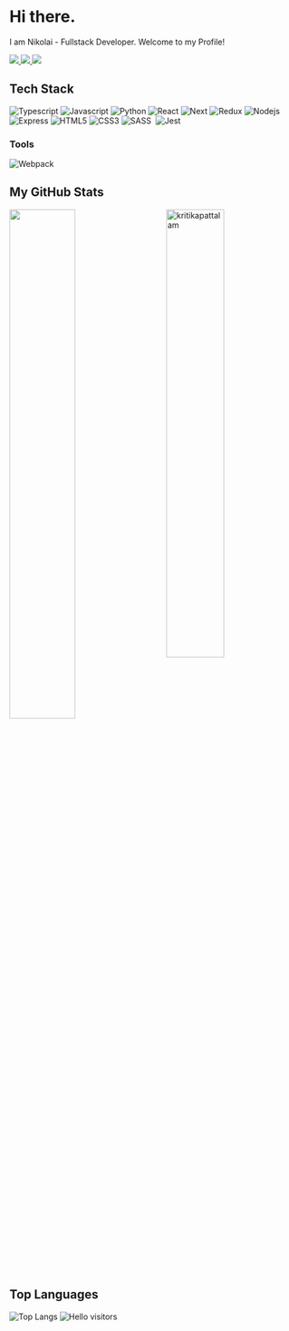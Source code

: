 # Hi there. 
I am Nikolai - Fullstack Developer. Welcome to my Profile!  

<!-- TODO <img alt="Visitor" src="https://visitor-badge.laobi.icu/badge?page_id=kritika-pattalam.repoName) -->

<a target="_blank" href="https://mail.google.com/mail/?view=cm&source=mailto&to=n0668674711@gmail.com">
    <img src="https://img.shields.io/badge/Gmail-D14836?style=for-the-badge&logo=gmail&logoColor=white"/>
</a>
<a target="_blank" href="https://www.linkedin.com/in/nicolas-maltsev/">
    <img src="https://img.shields.io/badge/linkedin-%230077B5.svg?style=for-the-badge&logo=linkedin&logoColor=white"/>
</a>
<a target="_blank" href="https://nmaltsev.github.io/resume/">
    <img src="https://img.shields.io/badge/portfolio-233233.svg?style=for-the-badge&logo=anime.js&logoColor=white">
</a>


## Tech Stack
<p>
	<img alt="Typescript" src="https://img.shields.io/badge/typescript-%23007ACC.svg?style=for-the-badge&logo=typescript&logoColor=white"/>
	<img alt="Javascript" src="https://img.shields.io/badge/javascript-%23323330.svg?logo=javascript&logoColor=%23F7DF1E&style=for-the-badge"/>
	<img alt="Python" src="https://img.shields.io/badge/python-3670A0?style=for-the-badge&logo=python&logoColor=ffdd54"/>
    <img alt="React" src="https://img.shields.io/badge/react-%2320232a.svg?style=for-the-badge&logo=react&logoColor=%2361DAFB"/>
    <img alt="Next" src="https://img.shields.io/badge/Next-black?style=for-the-badge&logo=next.js&logoColor=white"/>
    <img alt="Redux" src="https://img.shields.io/badge/redux-%23593d88.svg?style=for-the-badge&logo=redux&logoColor=white"/>
    <img alt="Nodejs" src="https://img.shields.io/badge/node.js-6DA55F?style=for-the-badge&logo=node.js&logoColor=white"/>
    <img alt="Express" src="https://img.shields.io/badge/express.js-%23404d59.svg?style=for-the-badge&logo=express&logoColor=%2361DAFB"/>
    <img alt="HTML5" src="https://img.shields.io/badge/html5-%23E34F26.svg?style=for-the-badge&logo=html5&logoColor=white"/>
    <img alt="CSS3" src="https://img.shields.io/badge/css3-%231572B6.svg?style=for-the-badge&logo=css3&logoColor=white"/>
    <img alt="SASS" src="https://img.shields.io/badge/SASS-hotpink.svg?style=for-the-badge&logo=SASS&logoColor=white"/>
    <img alt="" src="https://img.shields.io/badge/styled--components-DB7093?style=for-the-badge&logo=styled-components&logoColor=white"/>
    <img alt="Jest" src="https://img.shields.io/badge/-jest-%23C21325?style=for-the-badge&logo=jest&logoColor=white"/>
    <!-- TODO <img alt="Stencil" src=""/> -->
    <img alt="" src="https://img.shields.io/badge/-Angular-DD0031?style=for-the-badge&logo=angular&logoColor=white"/>
    <img alt="" src="https://img.shields.io/badge/-postgresql-%23C21325?style=for-the-badge&logo=postgresql&logoColor=white"/>
    <img alt="" src="https://img.shields.io/badge/-fastapi-%23C21325?style=for-the-badge&logo=fastapi&logoColor=white"/>
    <img alt="" src="https://img.shields.io/badge/-Django-%23C21325?style=for-the-badge&logo=django&logoColor=white"/>
    <img alt="" src="https://img.shields.io/badge/-aiohttp-%23C21325?style=for-the-badge&logo=aiohttp&logoColor=white"/>
</p>
    
### Tools
<p>
    <img alt="Webpack" src="https://img.shields.io/badge/webpack-%238DD6F9.svg?style=for-the-badge&logo=webpack&logoColor=black"/>
    <img alt="" src="https://img.shields.io/badge/Babel-F9DC3e?style=for-the-badge&logo=babel&logoColor=black"/>
    <img alt="" src="https://img.shields.io/badge/git-%23F05033.svg?style=for-the-badge&logo=git&logoColor=white"/>
    <img alt="" src="https://img.shields.io/badge/github-%23121011.svg?style=for-the-badge&logo=github&logoColor=white"/>
    <img alt="" src="https://img.shields.io/badge/docker-%230db7ed.svg?style=for-the-badge&logo=docker&logoColor=white"/>
    <img alt="" src="https://img.shields.io/badge/ESLint-4B3263?style=for-the-badge&logo=eslint&logoColor=white"/>
    <img alt="" src="https://img.shields.io/badge/NPM-%23000000.svg?style=for-the-badge&logo=npm&logoColor=white"/>
</p>

    
<!--
<img alt="html5" src="https://img.shields.io/badge/-HTML5-E34F26?style=flat-square&logo=html5&logoColor=white" />
<img alt="CSS" src="https://img.shields.io/badge/CSS%20-%231572B6.svg?style=flat-square&logo=css3&logoColor=white" />
<img alt="Sass" src="https://img.shields.io/badge/-Sass-CC6699?style=flat-square&logo=sass&logoColor=white" />
<img alt="JavaScript" src="https://img.shields.io/badge/JavaScript%20-%23F7DF1E.svg?style=flat-square&logo=javascript&logoColor=black" />
<img alt="React" src="https://img.shields.io/badge/-React-45b8d8?style=flat-square&logo=react&logoColor=white" />
<img alt="Webpack" src="https://img.shields.io/badge/-Webpack-8DD6F9?style=flat-square&logo=webpack&logoColor=white" /> 
<img alt="Docker" src="https://img.shields.io/badge/-Docker-46a2f1?style=flat-square&logo=docker&logoColor=white" />
<img alt="redux" src="https://img.shields.io/badge/-Redux-764ABC?style=flat-square&logo=redux&logoColor=white" />
<img alt="git" src="https://img.shields.io/badge/-Git-F05032?style=flat-square&logo=git&logoColor=white" />
<img alt="npm" src="https://img.shields.io/badge/-NPM-CB3837?style=flat-square&logo=npm&logoColor=white" />
<img alt="Nodejs" src="https://img.shields.io/badge/-Nodejs-43853d?style=flat-square&logo=Node.js&logoColor=white" />
<img alt="Markdown" src="https://img.shields.io/badge/Markdown-%23000000.svg?style=flat-square&logo=markdown&logoColor=white" />
<img alt="Python" src="https://img.shields.io/badge/Python%20-%2314354C.svg?style=flat-square&logo=python&logoColor=white" />
<img src="https://img.shields.io/badge/-TestingLibrary-%23E33332?style=for-the-badge&logo=testing-library&logoColor=white"/>  
<img src="https://img.shields.io/badge/vite-%23646CFF.svg?style=for-the-badge&logo=vite&logoColor=white"> 
<img src="https://img.shields.io/badge/figma-%23F24E1E.svg?style=for-the-badge&logo=figma&logoColor=white">
<img src="https://img.shields.io/badge/firebase-%23039BE5.svg?style=for-the-badge&logo=firebase">
<img src="https://img.shields.io/badge/MongoDB-%234ea94b.svg?style=for-the-badge&logo=mongodb&logoColor=white"> 
<img src="https://img.shields.io/badge/Trello-%23026AA7.svg?style=for-the-badge&logo=Trello&logoColor=white"> 
<img src="https://img.shields.io/badge/vercel-%23000000.svg?style=for-the-badge&logo=vercel&logoColor=white"> 
<img src="https://img.shields.io/badge/GoogleCloud-%234285F4.svg?style=for-the-badge&logo=google-cloud&logoColor=white"> 
<img src="https://img.shields.io/badge/heroku-%23430098.svg?style=for-the-badge&logo=heroku&logoColor=white"> 
<img src="https://img.shields.io/badge/netlify-%23000000.svg?style=for-the-badge&logo=netlify&logoColor=#00C7B7"> 
-->

## My GitHub Stats

<img src="https://github-readme-stats.vercel.app/api?username=nmaltsev&show_icons=true&theme=gotham" alt="kritikapattalam" width="45%" align="right"/>
<img  src="https://github-readme-streak-stats.herokuapp.com/?user=nmaltsev&theme=dark" width="48%" >
<!--
<img height="160em" src="https://github-readme-stats.vercel.app/api?username=nmaltsev&show_icons=true&theme=radical" />
<img height="160em" src="https://github-readme-stats-eight-theta.vercel.app/api/top-langs/?username=nmaltsev&theme=radical&layout=compact" />
-->
 
## Top Languages
<img alt="Top Langs" src="https://github-readme-stats.vercel.app/api/top-langs/?username=nmaltsev&layout=compact"/>


<img alt="Hello visitors" src="https://komarev.com/ghpvc/?username=nmaltsev&style=for-the-badg"/>

